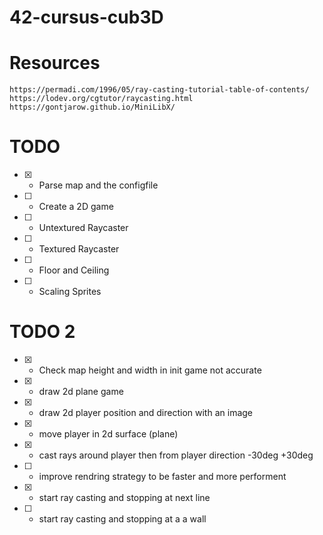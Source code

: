 # 42-cursus-cub3D

# Resources
  ```https://permadi.com/1996/05/ray-casting-tutorial-table-of-contents/```
  ```https://lodev.org/cgtutor/raycasting.html```
  ```https://gontjarow.github.io/MiniLibX/```
# TODO

  - [x] - Parse map and the configfile
  - [ ] - Create a 2D game
  - [ ] - Untextured Raycaster
  - [ ] - Textured Raycaster
  - [ ] - Floor and Ceiling
  - [ ] - Scaling Sprites

# TODO 2

  - [x] - Check map height and width in init game not accurate
  - [x] - draw 2d plane game
  - [x] - draw 2d player position and direction with an image
  - [x] - move player in 2d surface (plane)
  - [x] - cast rays around player then from player direction -30deg +30deg
  - [ ] - improve rendring strategy to be faster and more performent
  - [x] - start ray casting and stopping at next line
  - [ ] - start ray casting and stopping at a a wall

